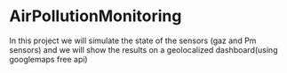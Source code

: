 # AirPollutionMonitoring
In this project we will simulate the state of the sensors (gaz and Pm sensors) and we will show the results on a geolocalized dashboard(using googlemaps free api)
